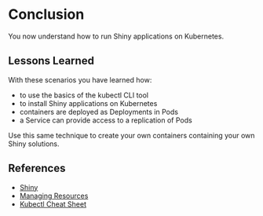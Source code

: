 # Conclusion #

You now understand how to run Shiny applications on Kubernetes.

## Lessons Learned ##

With these scenarios you have learned how:

- to use the basics of the kubectl CLI tool
- to install Shiny applications on Kubernetes
- containers are deployed as Deployments in Pods
- a Service can provide access to a replication of Pods

Use this same technique to create your own containers containing your own Shiny solutions.

## References ##

- [Shiny](https://shiny.rstudio.com/)
- [Managing Resources](https://kubernetes.io/docs/concepts/cluster-administration/manage-deployment/)
- [Kubectl Cheat Sheet](https://kubernetes.io/docs/reference/kubectl/cheatsheet/)
